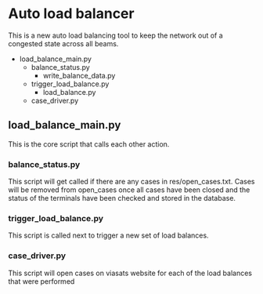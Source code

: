 # Auto load balancer
This is a new auto load balancing tool to keep the network out of a congested state across all beams.
- load_balance_main.py
  - balance_status.py
    - write_balance_data.py
  - trigger_load_balance.py
    - load_balance.py
  - case_driver.py
  
## load_balance_main.py
This is the core script that calls each other action.
### balance_status.py
This script will get called if there are any cases in res/open_cases.txt. Cases will be removed from open_cases once all cases have been closed and the status of the terminals have been checked and stored in the database.
### trigger_load_balance.py
This script is called next to trigger a new set of load balances. 
### case_driver.py
This script will open cases on viasats website for each of the load balances that were performed
